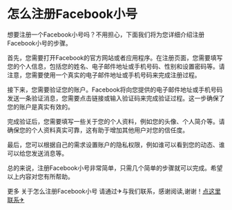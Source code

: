 # 怎么注册Facebook小号

想要注册一个Facebook小号吗？不用担心，下面我们将为您详细介绍注册Facebook小号的步骤。

首先，您需要打开Facebook的官方网站或者应用程序。在注册页面，您需要填写您的个人信息，包括您的姓名、电子邮件地址或手机号码、性别和设置密码等。请注意，您需要使用一个真实的电子邮件地址或手机号码来完成注册过程。

接下来，您需要验证您的账户。Facebook将向您提供的电子邮件地址或手机号码发送一条验证消息，您需要点击链接或输入验证码来完成验证过程。这一步确保了您的账户是真实有效的。

完成验证后，您需要填写一些关于您的个人资料，例如您的头像、个人简介等。请确保您的个人资料真实可靠，这有助于增加其他用户对您的信任度。

最后，您可以根据自己的需求设置账户的隐私权限，例如谁可以看到您的动态、谁可以给您发送消息等。

总的来说，注册Facebook小号非常简单，只需几个简单的步骤就可以完成。希望以上内容对您有所帮助。

更多 关于怎么注册Facebook小号 请通过✈与我们联系，感谢阅读,谢谢！[点这里联系✈](https://c.k02.cc)